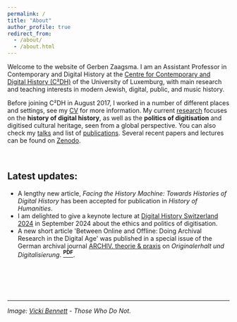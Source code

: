 ```yaml
---
permalink: /
title: "About"
author_profile: true
redirect_from: 
  - /about/
  - /about.html
---
```


Welcome to the website of Gerben Zaagsma. I am an Assistant Professor in Contemporary and Digital History at the [Centre for Contemporary and Digital History (C²DH)](https://www.c2dh.uni.lu/) of the University of Luxemburg, with main research and teaching interests in modern Jewish, digital, public, and music history.

Before joining C²DH in August 2017, I worked in a number of different places and settings, see my [CV](/cv/) for more information. My current [research](/research/) focuses on the **history of digital history**, as well as the **politics of digitisation** and digitised cultural heritage, seen from a global perspective. You can also check my [talks](/talks) and list of [publications](/publications). Several recent papers and lectures can be found on [Zenodo](https://zenodo.org/search?page=1&size=20&q=zaagsma&sort=-publication_date).

<br/>

## Latest updates:
* A lengthy new article, _Facing the History Machine: Towards Histories of Digital History_ has been accepted for publication in _History of Humanities_.
* I am delighted to give a keynote lecture at [Digital History Switzerland 2024](https://conferences.unibas.ch/frontend/index.php?folder_id=234) in September 2024 about the ethics and politics of digitisation.
* A new short article 'Between Online and Offline: Doing Archival Research in the Digital Age' was published in a special issue of the German archival journal [ARCHIV. theorie & praxis](https://www.archive.nrw.de/landesarchiv-nrw/ueber-uns/archiv-theorie-praxis) on _Originalerhalt und Digitalisierung_. **[<sup>PDF</sup>](https://orbilu.uni.lu/handle/10993/60512)**.



<br/>
<br/>
<br/>
<br/>

--- 

_Image: [Vicki Bennett](https://peoplelikeus.org/) - Those Who Do Not._